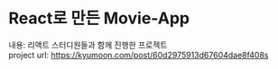 # React로 만든 Movie-App

내용: 리액트 스터디원들과 함께 진행한 프로젝트  
project url: https://kyumoon.com/post/60d2975913d67604dae8f408s
